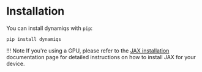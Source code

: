 # Installation

You can install dynamiqs with `pip`:

```shell
pip install dynamiqs
```

!!! Note
    If you're using a GPU, please refer to the [JAX installation](https://jax.readthedocs.io/en/latest/installation.html) documentation page for detailed instructions on how to install JAX for your device.
